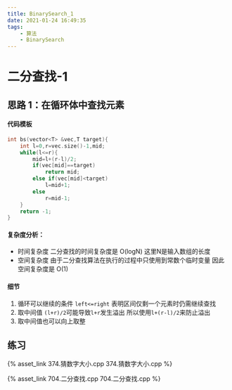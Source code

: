 ```yaml
---
title: BinarySearch_1
date: 2021-01-24 16:49:35
tags: 
    - 算法
    - BinarySearch
---
```

# 二分查找-1
## 思路 1：在循环体中查找元素

#### 代码模板
```cpp
int bs(vector<T> &vec,T target){
    int l=0,r=vec.size()-1,mid;
    while(l<=r){
        mid=l+(r-l)/2;
        if(vec[mid]==target)
            return mid;
        else if(vec[mid]<target)
            l=mid+1;
        else 
            r=mid-1;
    }
    return -1;
}
```
#### 复杂度分析：
* 时间复杂度 二分查找的时间复杂度是 O(log⁡N) 这里N是输入数组的长度
* 空间复杂度 由于二分查找算法在执行的过程中只使用到常数个临时变量 因此空间复杂度是 O(1)

#### 细节
1. 循环可以继续的条件 `left<=right` 表明区间仅剩一个元素时仍需继续查找 
2. 取中间值 `(l+r)/2`可能导致`l+r`发生溢出 所以使用`l+(r-l)/2`来防止溢出
3. 取中间值也可以向上取整

## 练习
{% asset_link 374.猜数字大小.cpp 374.猜数字大小.cpp %}

{% asset_link 704.二分查找.cpp 704.二分查找.cpp %}
